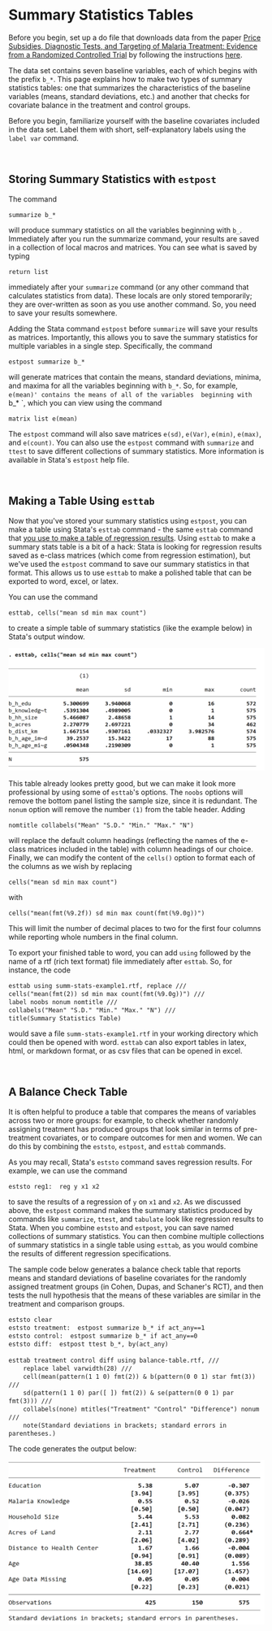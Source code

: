 # Summary Statistics Tables

Before you begin, set up a do file that 
downloads data from the paper 
[Price Subsidies, Diagnostic Tests, and Targeting of Malaria Treatment: Evidence from a Randomized Controlled Trial](https://www.aeaweb.org/articles?id=10.1257/aer.20130267) by following the instructions [here](https://pjakiela.github.io/stata/making-tables.html). 

The data set contains seven baseline variables, each of which begins with the prefix `b_*`.  This page explains 
how to make two types of summary statistics tables: one that summarizes the characteristics of the baseline variables (means, 
standard deviations, etc.) and another that checks for covariate balance in the treatment and control groups.  

Before you begin, familiarize yourself with the baseline covariates included in the data set.  Label them 
with short, self-explanatory labels using the `label var` command.  

<br>

## Storing Summary Statistics with `estpost`

The command 
```
summarize b_*
```
will produce summary statistics on all the variables beginning with `b_`.   Immediately after you run 
the summarize command, your results are saved in a collection of local macros and matrices.  You can see 
what is saved by typing 
```
return list
```
immediately after your `summarize` command (or any other command that calculates statistics from data). These locals 
are only stored temporarily; they are over-written as soon as you use another command.  So, you need to save your results somewhere.

Adding the Stata command 
`estpost` before `summarize` will save your results as matrices.  Importantly, this allows you to save 
the summary statistics for multiple variables in a single step.  Specifically, the command 
```
estpost summarize b_*
```
will generate matrices that contain the means, standard deviations, minima, and maxima for all 
the variables beginning with `b_*`.  So, for example, `e(mean)' contains the means of all of the variables 
beginning with `b_* `, which you can 
view using the command
```
matrix list e(mean)
```
The `estpost` command will also save matrices `e(sd)`, `e(Var)`, `e(min)`, `e(max)`, and `e(count)`.  You can also 
use the `estpost` command with `summarize` and `ttest` to save different collections of summary statistics.  More information 
is available in Stata's `estpost` help file.

<br>

## Making a Table Using `esttab`

Now that you've stored your summary statistics using `estpost`, you can make a table using Stata's 
`esttab` command - the same `esttab` command that [you use to make a table of regression 
results](https://pjakiela.github.io/stata/regression-table.html).  Using `esttab` to make a 
summary stats table is a bit of a hack:  Stata is looking for regression results saved as 
e-class matrices (which come from regression estimation), but we've used the `estpost` command 
to save our summary statistics in that format.  This allows us to use `esttab` to make 
a polished table that can be exported to word, excel, or latex.  

You can use the command 
```
esttab, cells("mean sd min max count")
```
to create a simple table of summary statistics (like the example below) in Stata's output window.  

![esttab-summstats1.png](esttab-summstats1.png)

This table already lookes pretty good, but we can make it look more professional by using 
some of `esttab`'s options.  The `noobs` options will remove the bottom panel listing the sample size, 
since it is redundant.  The `nonum` option will remove the number `(1)` from the table header.  Adding 
```
nomtitle collabels("Mean" "S.D." "Min." "Max." "N")
``` 
will replace the default column headings (reflecting the names of the e-class matrices included in the table) 
with column headings of our choice.  Finally, we can modify the content of the `cells()` option 
to format each of the columns as we wish by replacing
```
cells("mean sd min max count")
```
with 
```
cells("mean(fmt(%9.2f)) sd min max count(fmt(%9.0g))")
```
This will limit the number of decimal places to two for the first four columns 
while reporting whole numbers in the final column.  

To export your finished table to word, you can add `using` followed by the name of a rtf (rich text format) 
file immediately after `esttab`.  So, for instance, the code
```
esttab using summ-stats-example1.rtf, replace ///
cells("mean(fmt(2)) sd min max count(fmt(%9.0g))") ///
label noobs nonum nomtitle ///
collabels("Mean" "S.D." "Min." "Max." "N") ///
title(Summary Statistics Table)
```
would save a file `summ-stats-example1.rtf` in your working directory which could then be opened with word.  `esttab` 
can also export tables in latex, html, or markdown format, or as csv files that can be opened in excel.  

<br>

## A Balance Check Table

It is often helpful to produce a table that compares the means of variables across two or more groups:  for example, 
to check whether randomly assigning treatment has produced groups that look similar in terms of pre-treatment covariates, 
or to compare outcomes for men and women.  We can do this by combining the `eststo`, `estpost`, and `esttab` commands.  

As you may recall, Stata's `eststo` command saves regression results.  For example, we can use the command 
```
eststo reg1:  reg y x1 x2
```
to save the results of a regression of `y` on `x1` and `x2`.  As we discussed above, the `estpost` command makes the summary statistics 
produced by commands like `summarize`, `ttest`, and `tabulate` look like regression results to Stata.  When you combine `eststo` and 
`estpost`, you can save named collections of summary statistics.  You can then combine multiple collections of summary statistics 
in a single table using `esttab`, as you would combine the results of different regression specifications.

The sample code below generates a balance check table that reports means and standard deviations of baseline covariates for the 
randomly assigned treatment groups (in Cohen, Dupas, and Schaner's RCT), and then tests the null hypothesis that the means of these variables 
are similar in the treatment and comparison groups.

```
eststo clear
eststo treatment:  estpost summarize b_* if act_any==1
eststo control:  estpost summarize b_* if act_any==0
eststo diff:  estpost ttest b_*, by(act_any)

esttab treatment control diff using balance-table.rtf, ///
	replace label varwidth(28) ///
	cell(mean(pattern(1 1 0) fmt(2)) & b(pattern(0 0 1) star fmt(3)) ///
	sd(pattern(1 1 0) par([ ]) fmt(2)) & se(pattern(0 0 1) par fmt(3))) ///
	collabels(none) mtitles("Treatment" "Control" "Difference") nonum ///
	note(Standard deviations in brackets; standard errors in parentheses.) 
```
The code generates the output below:

![esttab-balance1.png](esttab-balance1.png)



